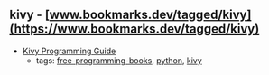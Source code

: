 kivy - [www.bookmarks.dev/tagged/kivy](https://www.bookmarks.dev/tagged/kivy) 
---
* [Kivy Programming Guide](https://kivy.org/docs/guide-index.html)
    * tags: [free-programming-books](../tags/free-programming-books.md), [python](../tags/python.md), [kivy](../tags/kivy.md)
